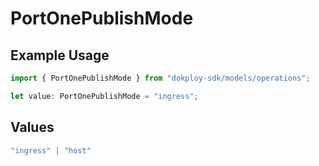 # PortOnePublishMode

## Example Usage

```typescript
import { PortOnePublishMode } from "dokploy-sdk/models/operations";

let value: PortOnePublishMode = "ingress";
```

## Values

```typescript
"ingress" | "host"
```